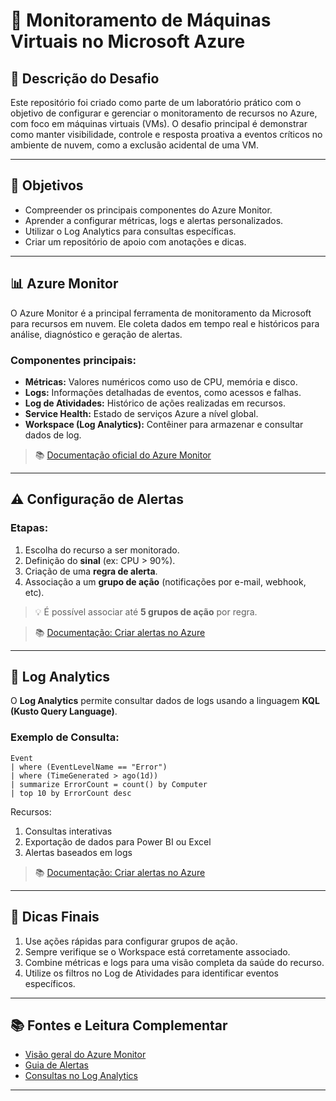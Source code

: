 # 🚀 Monitoramento de Máquinas Virtuais no Microsoft Azure

## 📝 Descrição do Desafio

Este repositório foi criado como parte de um laboratório prático com o objetivo de configurar e gerenciar o monitoramento de recursos no Azure, com foco em máquinas virtuais (VMs). O desafio principal é demonstrar como manter visibilidade, controle e resposta proativa a eventos críticos no ambiente de nuvem, como a exclusão acidental de uma VM.

---

## 🎯 Objetivos

- Compreender os principais componentes do Azure Monitor.
- Aprender a configurar métricas, logs e alertas personalizados.
- Utilizar o Log Analytics para consultas específicas.
- Criar um repositório de apoio com anotações e dicas.

---

## 📊 Azure Monitor

O Azure Monitor é a principal ferramenta de monitoramento da Microsoft para recursos em nuvem. Ele coleta dados em tempo real e históricos para análise, diagnóstico e geração de alertas.

### Componentes principais:
- **Métricas:** Valores numéricos como uso de CPU, memória e disco.
- **Logs:** Informações detalhadas de eventos, como acessos e falhas.
- **Log de Atividades:** Histórico de ações realizadas em recursos.
- **Service Health:** Estado de serviços Azure a nível global.
- **Workspace (Log Analytics):** Contêiner para armazenar e consultar dados de log.

> 📚 [Documentação oficial do Azure Monitor](https://docs.microsoft.com/azure/azure-monitor/overview)

---

## ⚠️ Configuração de Alertas

### Etapas:
1. Escolha do recurso a ser monitorado.
2. Definição do **sinal** (ex: CPU > 90%).
3. Criação de uma **regra de alerta**.
4. Associação a um **grupo de ação** (notificações por e-mail, webhook, etc).

> 💡 É possível associar até **5 grupos de ação** por regra.

> 📚 [Documentação: Criar alertas no Azure](https://docs.microsoft.com/azure/monitoring-and-diagnostics/monitoring-overview-unified-alerts)

---

## 📂 Log Analytics

O **Log Analytics** permite consultar dados de logs usando a linguagem **KQL (Kusto Query Language)**.

### Exemplo de Consulta:
```kusto
Event
| where (EventLevelName == "Error")
| where (TimeGenerated > ago(1d))
| summarize ErrorCount = count() by Computer
| top 10 by ErrorCount desc
```

Recursos:
1. Consultas interativas
2. Exportação de dados para Power BI ou Excel
3. Alertas baseados em logs

> 📚 [Documentação: Criar alertas no Azure](https://learn.microsoft.com/pt-br/azure/azure-monitor/logs/log-query-overview)

---

## 🧠 Dicas Finais
1. Use ações rápidas para configurar grupos de ação.
2. Sempre verifique se o Workspace está corretamente associado.
3. Combine métricas e logs para uma visão completa da saúde do recurso.
4. Utilize os filtros no Log de Atividades para identificar eventos específicos.

---

## 📚 Fontes e Leitura Complementar

- [Visão geral do Azure Monitor](https://learn.microsoft.com/pt-br/azure/azure-monitor/fundamentals/overview)
- [Guia de Alertas](https://learn.microsoft.com/pt-br/azure/azure-monitor/alerts/alerts-overview)
- [Consultas no Log Analytics](https://learn.microsoft.com/pt-br/azure/azure-monitor/logs/log-query-overview)

---

